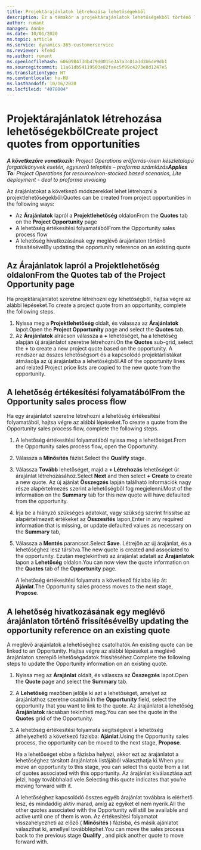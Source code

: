 ```yaml
---
title: Projektárajánlatok létrehozása lehetőségekből
description: Ez a témakör a projektárajánlatok lehetőségekből történő létrehozását ismerteti.
author: rumant
manager: Annbe
ms.date: 10/01/2020
ms.topic: article
ms.service: dynamics-365-customerservice
ms.reviewer: kfend
ms.author: rumant
ms.openlocfilehash: 606098473db479d0015e3a7a3c01a3d3b6de9db1
ms.sourcegitcommit: 11a61db54119503e82faec5f99c4273e8d1247e5
ms.translationtype: HT
ms.contentlocale: hu-HU
ms.lasthandoff: 10/16/2020
ms.locfileid: "4078004"
---
```

# <a name="create-project-quotes-from-opportunities"></a><span data-ttu-id="717e0-103">Projektárajánlatok létrehozása lehetőségekből</span><span class="sxs-lookup"><span data-stu-id="717e0-103">Create project quotes from opportunities</span></span>

<span data-ttu-id="717e0-104">_**A következőre vonatkozik:** Project Operations erőforrás-/nem készletalapú forgatókönyvek esetén, egyszerű telepítés – proforma számlázás_</span><span class="sxs-lookup"><span data-stu-id="717e0-104">_**Applies To:** Project Operations for resource/non-stocked based scenarios, Lite deployment - deal to proforma invoicing_</span></span>

<span data-ttu-id="717e0-105">Az árajánlatokat a következő módszerekkel lehet létrehozni a projektlehetőségekből:</span><span class="sxs-lookup"><span data-stu-id="717e0-105">Quotes can be created from project opportunities in the following ways:</span></span>

- <span data-ttu-id="717e0-106">Az **Árajánlatok** lapról a **Projektlehetőség** oldalon</span><span class="sxs-lookup"><span data-stu-id="717e0-106">From the **Quotes** tab on the **Project Opportunity** page</span></span>
- <span data-ttu-id="717e0-107">A lehetőség értékesítési folyamatából</span><span class="sxs-lookup"><span data-stu-id="717e0-107">From the Opportunity sales process flow</span></span>
- <span data-ttu-id="717e0-108">A lehetőség hivatkozásának egy meglévő árajánlaton történő frissítésével</span><span class="sxs-lookup"><span data-stu-id="717e0-108">By updating the opportunity reference on an existing quote</span></span>

## <a name="from-the-quotes-tab-of-the-project-opportunity-page"></a><span data-ttu-id="717e0-109">Az Árajánlatok lapról a Projektlehetőség oldalon</span><span class="sxs-lookup"><span data-stu-id="717e0-109">From the Quotes tab of the Project Opportunity page</span></span>

<span data-ttu-id="717e0-110">Ha projektárajánlatot szeretne létrehozni egy lehetőségből, hajtsa végre az alábbi lépéseket.</span><span class="sxs-lookup"><span data-stu-id="717e0-110">To create a project quote from an opportunity, complete the following steps.</span></span>

1. <span data-ttu-id="717e0-111">Nyissa meg a **Projektlehetőség** oldalt, és válassza az **Árajánlatok** lapot.</span><span class="sxs-lookup"><span data-stu-id="717e0-111">Open the **Project Opportunity** page and select the **Quotes** tab.</span></span> 
2. <span data-ttu-id="717e0-112">Az **Árajánlatok** alrácson válassza a **+** lehetőséget, ha a lehetőség alapján új árajánlatot szeretne létrehozni.</span><span class="sxs-lookup"><span data-stu-id="717e0-112">On the **Quotes** sub-grid, select the **+** to create a new project quote based on the opportunity.</span></span> <span data-ttu-id="717e0-113">A rendszer az összes lehetőségsort és a kapcsolódó projektárlistákat átmásolja az új árajánlatba a lehetőségből.</span><span class="sxs-lookup"><span data-stu-id="717e0-113">All of the opportunity lines and related Project price lists are copied to the new quote from the opportunity.</span></span>

## <a name="from-the-opportunity-sales-process-flow"></a><span data-ttu-id="717e0-114">A lehetőség értékesítési folyamatából</span><span class="sxs-lookup"><span data-stu-id="717e0-114">From the Opportunity sales process flow</span></span>

<span data-ttu-id="717e0-115">Ha egy árajánlatot szeretne létrehozni a lehetőség értékesítési folyamatából, hajtsa végre az alábbi lépéseket.</span><span class="sxs-lookup"><span data-stu-id="717e0-115">To create a quote from the Opportunity sales process flow, complete the following steps.</span></span>

1. <span data-ttu-id="717e0-116">A lehetőség értékesítési folyamatából nyissa meg a lehetőséget.</span><span class="sxs-lookup"><span data-stu-id="717e0-116">From the Opportunity sales process flow, open the Opportunity.</span></span>
2. <span data-ttu-id="717e0-117">Válassza a **Minősítés** fázist.</span><span class="sxs-lookup"><span data-stu-id="717e0-117">Select the **Qualify** stage.</span></span> 
3. <span data-ttu-id="717e0-118">Válassza **Tovább** lehetőséget, majd a **+ Létrehozás** lehetőséget úr árajánlat létrehozásához.</span><span class="sxs-lookup"><span data-stu-id="717e0-118">Select **Next** and then select **+ Create** to create a new quote.</span></span> <span data-ttu-id="717e0-119">Az új ajánlat **Összegzés** lapján található információk nagy része alapértelmezés szerint a lehetőségből fog megjelenni.</span><span class="sxs-lookup"><span data-stu-id="717e0-119">Most of the information on the **Summary** tab for this new quote will have defaulted from the opportunity.</span></span> 
4. <span data-ttu-id="717e0-120">Írja be a hiányzó szükséges adatokat, vagy szükség szerint frissítse az alapértelmezett értékeket az **Összesítés** lapon,</span><span class="sxs-lookup"><span data-stu-id="717e0-120">Enter in any required information that is missing, or update defaulted values as necessary on the **Summary** tab,</span></span>
5. <span data-ttu-id="717e0-121">Válassza a **Mentés** parancsot.</span><span class="sxs-lookup"><span data-stu-id="717e0-121">Select **Save**.</span></span> <span data-ttu-id="717e0-122">Létrejön az új árajánlat, és a lehetőséghez lesz társítva.</span><span class="sxs-lookup"><span data-stu-id="717e0-122">The new quote is created and associated to the opportunity.</span></span> <span data-ttu-id="717e0-123">Ezután megtekintheti az árajánlat adatait az **Árajánlatok** lapon a **Lehetőség** oldalon.</span><span class="sxs-lookup"><span data-stu-id="717e0-123">You can now view the quote information on the **Quotes** tab of the **Opportunity** page.</span></span> 

   <span data-ttu-id="717e0-124">A lehetőség értékesítési folyamata a következő fázisba lép át: **Ajánlat**.</span><span class="sxs-lookup"><span data-stu-id="717e0-124">The Opportunity sales process moves to the next stage, **Propose**.</span></span>


## <a name="by-updating-the-opportunity-reference-on-an-existing-quote"></a><span data-ttu-id="717e0-125">A lehetőség hivatkozásának egy meglévő árajánlaton történő frissítésével</span><span class="sxs-lookup"><span data-stu-id="717e0-125">By updating the opportunity reference on an existing quote</span></span>

<span data-ttu-id="717e0-126">A meglévő árajánlatok a lehetőséghez csatolhatók.</span><span class="sxs-lookup"><span data-stu-id="717e0-126">An existing quote can be linked to an Opportunity.</span></span> <span data-ttu-id="717e0-127">Hajtsa végre az alábbi lépéseket a meglévő árajánlaton szereplő lehetőségadatok frissítéséhez.</span><span class="sxs-lookup"><span data-stu-id="717e0-127">Complete the following steps to update the Opportunity information on an existing quote.</span></span>

1. <span data-ttu-id="717e0-128">Nyissa meg az **Árajánlat** oldalt, és válassza az **Összegzés** lapot.</span><span class="sxs-lookup"><span data-stu-id="717e0-128">Open the **Quote** page and select the **Summary** tab.</span></span>
2. <span data-ttu-id="717e0-129">A **Lehetőség** mezőben jelölje ki azt a lehetőséget, amelyet az árajánlathoz szeretne csatolni.</span><span class="sxs-lookup"><span data-stu-id="717e0-129">In the **Opportunity** field, select the opportunity that you want to link to the quote.</span></span> <span data-ttu-id="717e0-130">Az árajánlatot a lehetőség **Árajánlatok** rácsában tekintheti meg.</span><span class="sxs-lookup"><span data-stu-id="717e0-130">You can see the quote in the **Quotes** grid of the Opportunity.</span></span> 
3. <span data-ttu-id="717e0-131">A lehetőség értékesítési folyamata segítségével a lehetőség áthelyezhető a következő fázisba: **Ajánlat**.</span><span class="sxs-lookup"><span data-stu-id="717e0-131">Using the Opportunity sales process, the opportunity can be moved to the next stage, **Propose**.</span></span> 

   <span data-ttu-id="717e0-132">Ha a lehetőséget ebbe a fázisba helyezi, akkor ezt az árajánlatot a lehetőséghez társított árajánlatok listájából választhatja ki.</span><span class="sxs-lookup"><span data-stu-id="717e0-132">When you move an opportunity to this stage, you can select this quote from a list of quotes associated with this opportunity.</span></span> <span data-ttu-id="717e0-133">Az árajánlat kiválasztása azt jelzi, hogy továbbhalad vele.</span><span class="sxs-lookup"><span data-stu-id="717e0-133">Selecting this quote indicates that you're moving forward with it.</span></span>

   <span data-ttu-id="717e0-134">A lehetőséghez kapcsolódó összes egyéb árajánlat továbbra is elérhető lesz, és mindaddig aktív marad, amíg az egyiket el nem nyerik.</span><span class="sxs-lookup"><span data-stu-id="717e0-134">All the other quotes associated with the Opportunity will still be available and active until one of them is won.</span></span> <span data-ttu-id="717e0-135">Az értékesítési folyamatot visszahelyezheti az előző ( **Minősítés** ) fázisba, és másik ajánlatot választhat ki, amellyel továbbléphet.</span><span class="sxs-lookup"><span data-stu-id="717e0-135">You can move the sales process back to the previous stage **Qualify** , and pick another quote to move forward with.</span></span>
